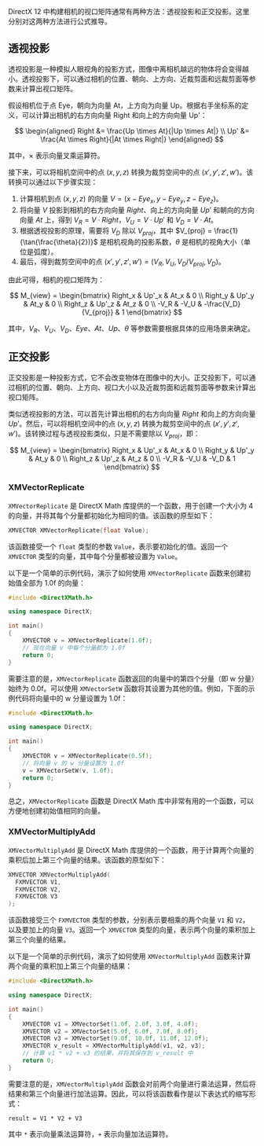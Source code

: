 DirectX 12 中构建相机的视口矩阵通常有两种方法：透视投影和正交投影。这里分别对这两种方法进行公式推导。

## 透视投影

透视投影是一种模拟人眼视角的投影方式，图像中离相机越远的物体将会变得越小。透视投影下，可以通过相机的位置、朝向、上方向、近裁剪面和远裁剪面等参数来计算出视口矩阵。

假设相机位于点 Eye，朝向为向量 At，上方向为向量 Up。根据右手坐标系的定义，可以计算出相机的右方向向量 Right 和向上的方向向量 Up'：

$$
\begin{aligned}
Right &= \frac{Up \times At}{|Up \times At|} \\
Up' &= \frac{At \times Right}{|At \times Right|}
\end{aligned}
$$

其中，$\times$ 表示向量叉乘运算符。

接下来，可以将相机空间中的点 $(x, y, z)$ 转换为裁剪空间中的点 $(x', y', z', w')$。该转换可以通过以下步骤实现：

1. 计算相机到点 $(x, y, z)$ 的向量 $V = (x - Eye_x, y - Eye_y, z - Eye_z)$。
2. 将向量 $V$ 投影到相机的右方向向量 $Right$、向上的方向向量 $Up'$ 和朝向的方向向量 $At$ 上，得到 $V_R = V \cdot Right$，$V_U = V \cdot Up'$ 和 $V_D = V \cdot At$。
3. 根据透视投影的原理，需要将 $V_D$ 除以 $V_{proj}$，其中 $V_{proj} = \frac{1}{\tan(\frac{\theta}{2})}$ 是相机视角的投影系数，$\theta$ 是相机的视角大小（单位是弧度）。
4. 最后，得到裁剪空间中的点 $(x', y', z', w') = (V_R, V_U, V_D / V_{proj}, V_D)$。

由此可得，相机的视口矩阵为：

$$
M_{view} = \begin{bmatrix}
Right_x & Up'_x & At_x & 0 \\
Right_y & Up'_y & At_y & 0 \\
Right_z & Up'_z & At_z & 0 \\
-V_R & -V_U & -\frac{V_D}{V_{proj}} & 1
\end{bmatrix}
$$

其中，$V_R$、$V_U$、$V_D$、$Eye$、$At$、$Up$、$\theta$ 等参数需要根据具体的应用场景来确定。

## 正交投影

正交投影是一种投影方式，它不会改变物体在图像中的大小。正交投影下，可以通过相机的位置、朝向、上方向、视口大小以及近裁剪面和远裁剪面等参数来计算出视口矩阵。

类似透视投影的方法，可以首先计算出相机的右方向向量 $Right$ 和向上的方向向量 $Up'$。然后，可以将相机空间中的点 $(x, y, z)$ 转换为裁剪空间中的点 $(x', y', z', w')$。该转换过程与透视投影类似，只是不需要除以 $V_{proj}$，即：

$$
M_{view} = \begin{bmatrix}
Right_x & Up'_x & At_x & 0 \\
Right_y & Up'_y & At_y & 0 \\
Right_z & Up'_z & At_z & 0 \\
-V_R & -V_U & -V_D & 1
\end{bmatrix}
$$


### XMVectorReplicate

`XMVectorReplicate` 是 DirectX Math 库提供的一个函数，用于创建一个大小为 4 的向量，并将其每个分量都初始化为相同的值。该函数的原型如下：

```cpp
XMVECTOR XMVectorReplicate(float Value);
```

该函数接受一个 `float` 类型的参数 `Value`，表示要初始化的值。返回一个 `XMVECTOR` 类型的向量，其中每个分量都被设置为 `Value`。

以下是一个简单的示例代码，演示了如何使用 `XMVectorReplicate` 函数来创建初始值全部为 1.0f 的向量：

```cpp
#include <DirectXMath.h>

using namespace DirectX;

int main()
{
    XMVECTOR v = XMVectorReplicate(1.0f);
    // 现在向量 v 中每个分量都为 1.0f
    return 0;
}
```

需要注意的是，`XMVectorReplicate` 函数返回的向量中的第四个分量（即 w 分量）始终为 0.0f。可以使用 `XMVectorSetW` 函数将其设置为其他的值。例如，下面的示例代码将向量中的 w 分量设置为 1.0f：

```cpp
#include <DirectXMath.h>

using namespace DirectX;

int main()
{
    XMVECTOR v = XMVectorReplicate(0.5f);
    // 将向量 v 的 w 分量设置为 1.0f
    v = XMVectorSetW(v, 1.0f);
    return 0;
}
```

总之，`XMVectorReplicate` 函数是 DirectX Math 库中非常有用的一个函数，可以方便地创建初始值相同的向量。



### XMVectorMultiplyAdd

`XMVectorMultiplyAdd` 是 DirectX Math 库提供的一个函数，用于计算两个向量的乘积后加上第三个向量的结果。该函数的原型如下：

```cpp
XMVECTOR XMVectorMultiplyAdd(
  FXMVECTOR V1,
  FXMVECTOR V2,
  FXMVECTOR V3
);
```

该函数接受三个 `FXMVECTOR` 类型的参数，分别表示要相乘的两个向量 `V1` 和 `V2`，以及要加上的向量 `V3`。返回一个 `XMVECTOR` 类型的向量，表示两个向量的乘积加上第三个向量的结果。

以下是一个简单的示例代码，演示了如何使用 `XMVectorMultiplyAdd` 函数来计算两个向量的乘积加上第三个向量的结果：

```cpp
#include <DirectXMath.h>

using namespace DirectX;

int main()
{
    XMVECTOR v1 = XMVectorSet(1.0f, 2.0f, 3.0f, 4.0f);
    XMVECTOR v2 = XMVectorSet(5.0f, 6.0f, 7.0f, 8.0f);
    XMVECTOR v3 = XMVectorSet(9.0f, 10.0f, 11.0f, 12.0f);
    XMVECTOR v_result = XMVectorMultiplyAdd(v1, v2, v3);
    // 计算 v1 * v2 + v3 的结果，并将其保存到 v_result 中
    return 0;
}
```

需要注意的是，`XMVectorMultiplyAdd` 函数会对前两个向量进行乘法运算，然后将结果和第三个向量进行加法运算。因此，可以将该函数看作是以下表达式的缩写形式：

```
result = V1 * V2 + V3
```

其中 `*` 表示向量乘法运算符，`+` 表示向量加法运算符。